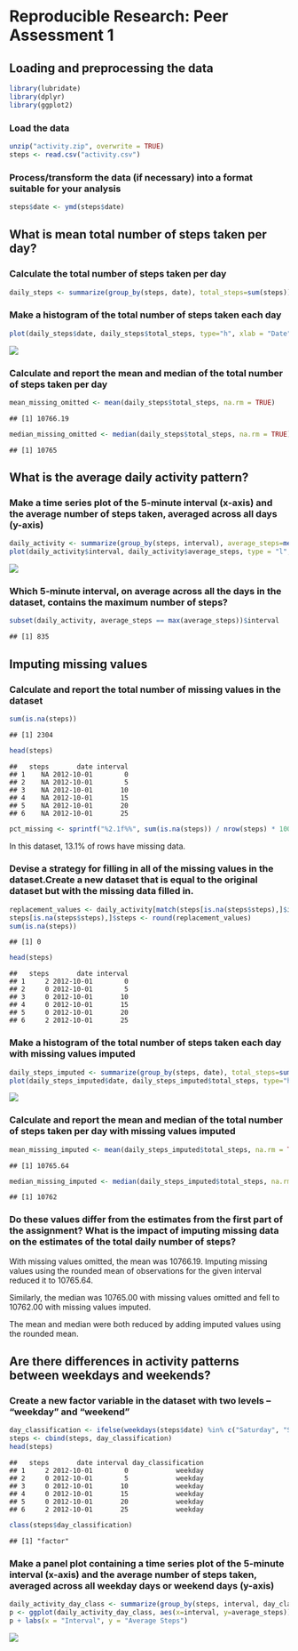 # Reproducible Research: Peer Assessment 1

## Loading and preprocessing the data

```r
library(lubridate)
library(dplyr)
library(ggplot2)
```

### Load the data

```r
unzip("activity.zip", overwrite = TRUE)
steps <- read.csv("activity.csv")
```

### Process/transform the data (if necessary) into a format suitable for your analysis

```r
steps$date <- ymd(steps$date)
```

## What is mean total number of steps taken per day?

### Calculate the total number of steps taken per day

```r
daily_steps <- summarize(group_by(steps, date), total_steps=sum(steps))
```

### Make a histogram of the total number of steps taken each day

```r
plot(daily_steps$date, daily_steps$total_steps, type="h", xlab = "Date", ylab = "Total Steps")
```

![](PA1_template_files/figure-html/histogram_daily_steps-1.png)<!-- -->

### Calculate and report the mean and median of the total number of steps taken per day

```r
mean_missing_omitted <- mean(daily_steps$total_steps, na.rm = TRUE)
```

```
## [1] 10766.19
```

```r
median_missing_omitted <- median(daily_steps$total_steps, na.rm = TRUE)
```

```
## [1] 10765
```

## What is the average daily activity pattern?

### Make a time series plot of the 5-minute interval (x-axis) and the average number of steps taken, averaged across all days (y-axis)

```r
daily_activity <- summarize(group_by(steps, interval), average_steps=mean(steps, na.rm = TRUE))
plot(daily_activity$interval, daily_activity$average_steps, type = "l", xlab = "Interval", ylab = "Average Steps")
```

![](PA1_template_files/figure-html/daily_activity-1.png)<!-- -->

### Which 5-minute interval, on average across all the days in the dataset, contains the maximum number of steps?

```r
subset(daily_activity, average_steps == max(average_steps))$interval
```

```
## [1] 835
```

## Imputing missing values

### Calculate and report the total number of missing values in the dataset

```r
sum(is.na(steps))
```

```
## [1] 2304
```

```r
head(steps)
```

```
##   steps       date interval
## 1    NA 2012-10-01        0
## 2    NA 2012-10-01        5
## 3    NA 2012-10-01       10
## 4    NA 2012-10-01       15
## 5    NA 2012-10-01       20
## 6    NA 2012-10-01       25
```

```r
pct_missing <- sprintf("%2.1f%%", sum(is.na(steps)) / nrow(steps) * 100)
```
In this dataset, 13.1% of rows have missing data.

### Devise a strategy for filling in all of the missing values in the dataset.Create a new dataset that is equal to the original dataset but with the missing data filled in.

```r
replacement_values <- daily_activity[match(steps[is.na(steps$steps),]$interval, daily_activity[[1]]), "average_steps"][[1]]
steps[is.na(steps$steps),]$steps <- round(replacement_values)
sum(is.na(steps))
```

```
## [1] 0
```

```r
head(steps)
```

```
##   steps       date interval
## 1     2 2012-10-01        0
## 2     0 2012-10-01        5
## 3     0 2012-10-01       10
## 4     0 2012-10-01       15
## 5     0 2012-10-01       20
## 6     2 2012-10-01       25
```

### Make a histogram of the total number of steps taken each day with missing values imputed

```r
daily_steps_imputed <- summarize(group_by(steps, date), total_steps=sum(steps))
plot(daily_steps_imputed$date, daily_steps_imputed$total_steps, type="h", xlab = "Date", ylab = "Total Steps")
```

![](PA1_template_files/figure-html/histogram_daily_steps_imputed-1.png)<!-- -->

### Calculate and report the mean and median of the total number of steps taken per day with missing values imputed

```r
mean_missing_imputed <- mean(daily_steps_imputed$total_steps, na.rm = TRUE)
```

```
## [1] 10765.64
```

```r
median_missing_imputed <- median(daily_steps_imputed$total_steps, na.rm = TRUE)
```

```
## [1] 10762
```

### Do these values differ from the estimates from the first part of the assignment? What is the impact of imputing missing data on the estimates of the total daily number of steps?
With missing values omitted, the mean was 10766.19. Imputing missing values using the rounded mean of observations for the given interval reduced it to 10765.64.

Similarly, the median was 10765.00 with missing values omitted and fell to 10762.00 with missing values imputed.

The mean and median were both reduced by adding imputed values using the rounded mean.

## Are there differences in activity patterns between weekdays and weekends?

### Create a new factor variable in the dataset with two levels – “weekday” and “weekend”

```r
day_classification <- ifelse(weekdays(steps$date) %in% c("Saturday", "Sunday"), "weekend", "weekday")
steps <- cbind(steps, day_classification)
head(steps)
```

```
##   steps       date interval day_classification
## 1     2 2012-10-01        0            weekday
## 2     0 2012-10-01        5            weekday
## 3     0 2012-10-01       10            weekday
## 4     0 2012-10-01       15            weekday
## 5     0 2012-10-01       20            weekday
## 6     2 2012-10-01       25            weekday
```

```r
class(steps$day_classification)
```

```
## [1] "factor"
```

### Make a panel plot containing a time series plot of the 5-minute interval (x-axis) and the average number of steps taken, averaged across all weekday days or weekend days (y-axis)

```r
daily_activity_day_class <- summarize(group_by(steps, interval, day_classification), average_steps=mean(steps, na.rm = TRUE))
p <- ggplot(daily_activity_day_class, aes(x=interval, y=average_steps))+ geom_line() + facet_wrap( ~ day_classification, ncol = 1)
p + labs(x = "Interval", y = "Average Steps")
```

![](PA1_template_files/figure-html/plot_weekday_vs_weekend_activity-1.png)<!-- -->
